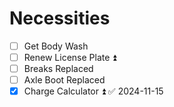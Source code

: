 # Necessities
- [ ] Get Body Wash
- [ ] Renew License Plate ⏫
- [ ] Breaks Replaced
- [ ] Axle Boot Replaced
- [x] Charge Calculator ⏫ ✅ 2024-11-15
